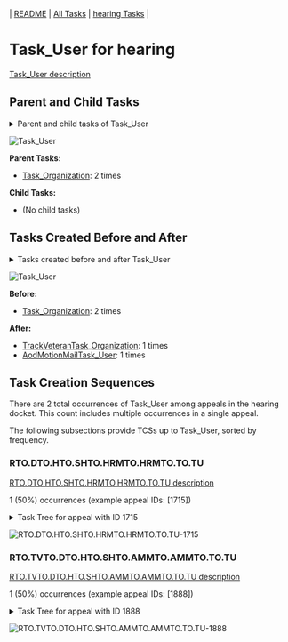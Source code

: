 <!-- DO NOT EDIT THIS FILE.  This file is autogenerated. -->
| [README](../README.md) | [All Tasks](../alltasks.md) | [hearing Tasks](tasklist.md) |

# Task_User for hearing

[Task_User description](../descr/Task_User.md)

## Parent and Child Tasks

<details><summary markdown='span'>Parent and child tasks of Task_User
</summary>

```
digraph G {
rankdir=LR;
node [shape=box]
"Task_Organization" -> "Task_User" [label=2]
}
```
</details>

![Task_User](dot/Task_User-parentchild.dot.png)

**Parent Tasks:**

   * [Task_Organization](Task_Organization.md): 2 times

**Child Tasks:**

   * (No child tasks)

## Tasks Created Before and After

<details><summary markdown='span'>Tasks created before and after Task_User</summary>

```
digraph G {
rankdir=LR;

"Task_User" -> "TrackVeteranTask_Organization" [label=1]
"Task_User" -> "AodMotionMailTask_User" [label=1]
"Task_Organization" -> "Task_User" [label=2]
}
```
</details>

![Task_User](dot/Task_User.dot.png)

**Before:**

   * [Task_Organization](Task_Organization.md): 2 times

**After:**

   * [TrackVeteranTask_Organization](TrackVeteranTask_Organization.md): 1 times
   * [AodMotionMailTask_User](AodMotionMailTask_User.md): 1 times

## Task Creation Sequences

There are 2 total occurrences of Task_User among appeals in the hearing docket.  This count includes multiple occurrences in a single appeal.

The following subsections provide TCSs up to Task_User, sorted by frequency.

### RTO.DTO.HTO.SHTO.HRMTO.HRMTO.TO.TU

[RTO.DTO.HTO.SHTO.HRMTO.HRMTO.TO.TU description](../descr/RTO.DTO.HTO.SHTO.HRMTO.HRMTO.TO.TU.md)

1 (50%) occurrences (example appeal IDs: [1715])

<details><summary markdown='span'>Task Tree for appeal with ID 1715</summary>

```
@startuml
skinparam {
  ObjectBorderColor #555
  ObjectBorderThickness 0
  ObjectFontStyle bold
  ObjectFontSize 14
  ObjectAttributeFontColor #333
  ObjectAttributeFontSize 12
}
  object 0.RootTask #8dd3c7 {
Organization
}
  object 1.DistributionTask #ffffb3 {
Organization
}
  object 2.HearingTask #fb8072 {
Organization
}
  object 3.ScheduleHearingTask #80b1d3 {
Organization
}
  object 4.TrackVeteranTask #bebada {
Organization
}
  object 5.HearingRelatedMailTask #8dd3c7 {
Organization
}
  object 6.HearingRelatedMailTask #8dd3c7 {
Organization
}
  object 7.Task #8dd3c7 {
Organization
}
  object 8.Task #8dd3c7 {
User  <back:white>    </back>
}
  object 9.Task #8dd3c7 {
User  <back:white>    </back>
}
  object 10.TrackVeteranTask #bebada {
Organization
}
  object 11.TrackVeteranTask #bebada {
Organization
}
0.RootTask -- 1.DistributionTask
1.DistributionTask -- 2.HearingTask
2.HearingTask -- 3.ScheduleHearingTask
0.RootTask -- 4.TrackVeteranTask
1.DistributionTask -- 5.HearingRelatedMailTask
5.HearingRelatedMailTask -- 6.HearingRelatedMailTask
6.HearingRelatedMailTask -- 7.Task
7.Task -- 8.Task
7.Task -- 9.Task
0.RootTask -- 10.TrackVeteranTask
0.RootTask -- 11.TrackVeteranTask
@enduml
```
</details>

![RTO.DTO.HTO.SHTO.HRMTO.HRMTO.TO.TU-1715](uml/RTO.DTO.HTO.SHTO.HRMTO.HRMTO.TO.TU-1715.png)

### RTO.TVTO.DTO.HTO.SHTO.AMMTO.AMMTO.TO.TU

[RTO.TVTO.DTO.HTO.SHTO.AMMTO.AMMTO.TO.TU description](../descr/RTO.TVTO.DTO.HTO.SHTO.AMMTO.AMMTO.TO.TU.md)

1 (50%) occurrences (example appeal IDs: [1888])

<details><summary markdown='span'>Task Tree for appeal with ID 1888</summary>

```
@startuml
skinparam {
  ObjectBorderColor #555
  ObjectBorderThickness 0
  ObjectFontStyle bold
  ObjectFontSize 14
  ObjectAttributeFontColor #333
  ObjectAttributeFontSize 12
}
  object 0.RootTask #8dd3c7 {
Organization
}
  object 1.TrackVeteranTask #bebada {
Organization
}
  object 2.DistributionTask #ffffb3 {
Organization
}
  object 3.HearingTask #fb8072 {
Organization
}
  object 4.ScheduleHearingTask #80b1d3 {
Organization
}
  object 5.AodMotionMailTask #d9d9d9 {
Organization
}
  object 6.AodMotionMailTask #d9d9d9 {
Organization
}
  object 7.Task #8dd3c7 {
Organization
}
  object 8.Task #8dd3c7 {
User  <back:white>    </back>
}
  object 9.Task #8dd3c7 {
User  <back:white>    </back>
}
  object 10.Task #8dd3c7 {
User  <back:white>    </back>
}
  object 11.AodMotionMailTask #d9d9d9 {
User
}
0.RootTask -- 1.TrackVeteranTask
0.RootTask -- 2.DistributionTask
2.DistributionTask -- 3.HearingTask
3.HearingTask -- 4.ScheduleHearingTask
0.RootTask -- 5.AodMotionMailTask
5.AodMotionMailTask -- 6.AodMotionMailTask
6.AodMotionMailTask -- 7.Task
7.Task -- 8.Task
7.Task -- 9.Task
7.Task -- 10.Task
6.AodMotionMailTask -- 11.AodMotionMailTask
@enduml
```
</details>

![RTO.TVTO.DTO.HTO.SHTO.AMMTO.AMMTO.TO.TU-1888](uml/RTO.TVTO.DTO.HTO.SHTO.AMMTO.AMMTO.TO.TU-1888.png)

